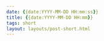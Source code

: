 ```yaml
---
date: {{date:YYYY-MM-DD HH:mm:ss}}
title: {{date:YYYY-MM-DD HH:mm}}
tags: short
layout: layouts/post-short.html
---
```

